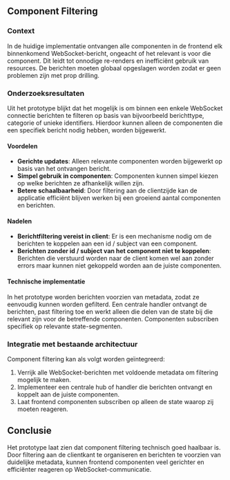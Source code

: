 ## Component Filtering

### Context

In de huidige implementatie ontvangen alle componenten in de frontend elk binnenkomend WebSocket-bericht, ongeacht of
het relevant is voor die component. Dit leidt tot onnodige re-renders en inefficiënt gebruik van resources. De berichten
moeten globaal opgeslagen worden zodat er geen problemen zijn met prop drilling.

### Onderzoeksresultaten

Uit het prototype blijkt dat het mogelijk is om binnen een enkele WebSocket connectie berichten te filteren op basis van
bijvoorbeeld berichttype, categorie of unieke identifiers. Hierdoor kunnen alleen de componenten die een specifiek
bericht nodig hebben, worden bijgewerkt.

#### Voordelen

- **Gerichte updates**: Alleen relevante componenten worden bijgewerkt op basis van het ontvangen bericht.
- **Simpel gebruik in componenten**: Componenten kunnen simpel kiezen op welke berichten ze afhankelijk willen zijn.
- **Betere schaalbaarheid**: Door filtering aan de clientzijde kan de applicatie efficiënt blijven werken bij een
  groeiend aantal componenten en berichten.

#### Nadelen

- **Berichtfiltering vereist in client**: Er is een mechanisme nodig om de berichten te koppelen aan een id / subject
  van een component.
- **Berichten zonder id / subject van het component niet te koppelen**: Berichten die verstuurd worden naar de client
  komen wel aan zonder errors maar kunnen niet gekoppeld worden aan de juiste componenten.

#### Technische implementatie

In het prototype worden berichten voorzien van metadata, zodat ze eenvoudig kunnen worden gefilterd. Een centrale
handler ontvangt de berichten, past filtering toe en werkt alleen die delen van de state bij die relevant zijn voor de
betreffende componenten. Componenten subscriben specifiek op relevante state-segmenten.

### Integratie met bestaande architectuur

Component filtering kan als volgt worden geïntegreerd:

1. Verrijk alle WebSocket-berichten met voldoende metadata om filtering mogelijk te maken.
2. Implementeer een centrale hub of handler die berichten ontvangt en koppelt aan de juiste componenten.
3. Laat frontend componenten subscriben op alleen de state waarop zij moeten reageren.

## Conclusie

Het prototype laat zien dat component filtering technisch goed haalbaar is. Door filtering aan de clientkant te
organiseren en berichten te voorzien van duidelijke metadata, kunnen frontend componenten veel gerichter en efficiënter
reageren op WebSocket-communicatie.